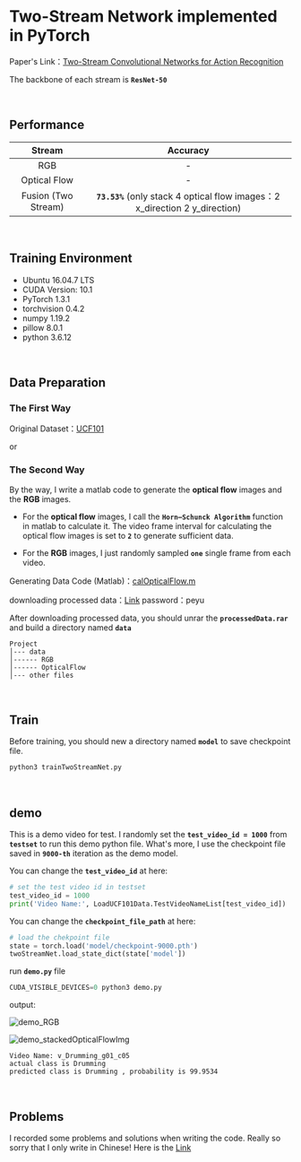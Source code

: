 # Two-Stream Network implemented in PyTorch
Paper's Link：[Two-Stream Convolutional Networks for Action Recognition](https://arxiv.org/pdf/1604.06573.pdf)

The backbone of each stream is **`ResNet-50`**

&nbsp;


## Performance
Stream     | Accuracy
:-----------:|:-----------:
RGB  | -
Optical Flow  | -
Fusion (Two Stream)  | **`73.53%`** (only stack 4 optical flow images：2 x_direction 2 y_direction)

&nbsp;


## Training Environment
+ Ubuntu 16.04.7 LTS
+ CUDA Version: 10.1
+ PyTorch 1.3.1
+ torchvision 0.4.2
+ numpy 1.19.2
+ pillow 8.0.1
+ python 3.6.12

&nbsp;


## Data Preparation
### The First Way
Original Dataset：[UCF101](https://www.crcv.ucf.edu/data/UCF101.php)

or

### The Second Way
By the way, I write a matlab code to generate the **optical flow** images and the **RGB** images.

+ For the **optical flow** images, I call the **`Horn–Schunck Algorithm`** function in matlab to calculate it. The video frame interval for calculating the optical flow images is set to **`2`** to generate sufficient data.

+ For the **RGB** images, I just randomly sampled **`one`** single frame from each video.

Generating Data Code (Matlab)：[calOpticalFlow.m](https://github.com/BizhuWu/Two-Stream-Network-PyTorch/blob/main/calOpticalFlow.m)

downloading processed data：[Link](https://pan.baidu.com/s/1AV0Bp7nt17QKTHM8KUiROA) password：peyu

After downloading processed data, you should unrar the **`processedData.rar`** and build a directory named **`data`**
```
Project
│--- data
│------ RGB
│------ OpticalFlow
│--- other files
```

&nbsp;


## Train
Before training, you should new a directory named **`model`** to save checkpoint file.
```python
python3 trainTwoStreamNet.py
```
&nbsp;


## demo
This is a demo video for test. I randomly set the **`test_video_id = 1000`** from **`testset`** to run this demo python file. What's more, I use the checkpoint file saved in **`9000-th`** iteration as the demo model.

You can change the **`test_video_id`** at here:
```python
# set the test video id in testset
test_video_id = 1000
print('Video Name:', LoadUCF101Data.TestVideoNameList[test_video_id])
```

You can change the **`checkpoint_file_path`** at here:
```python
# load the chekpoint file
state = torch.load('model/checkpoint-9000.pth')
twoStreamNet.load_state_dict(state['model'])
```

run **`demo.py`** file
```python
CUDA_VISIBLE_DEVICES=0 python3 demo.py
```
output:

![demo_RGB](https://github.com/BizhuWu/Two-Stream-Network-PyTorch/blob/main/demo_RGB.png)

![demo_stackedOpticalFlowImg](https://github.com/BizhuWu/Two-Stream-Network-PyTorch/blob/main/demo_opticalFlowStackedImgs.png)
```
Video Name: v_Drumming_g01_c05
actual class is Drumming
predicted class is Drumming , probability is 99.9534
```
&nbsp;


## Problems
I recorded some problems and solutions when writing the code. Really so sorry that I only write in Chinese! 
Here is the [Link](https://blog.csdn.net/qq_36627158/article/details/110765411)
